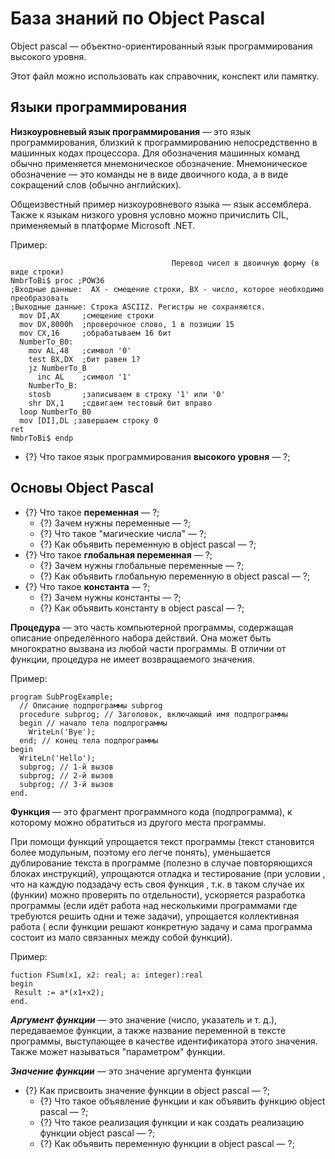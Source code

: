 # База знаний по Object Pascal
Object pascal &mdash; объектно-ориентированный язык программирования высокого уровня.

Этот файл можно использовать как справочник, конспект или памятку.

## Языки программирования

**Низкоуровневый язык программирования** &mdash; это  язык программирования, близкий к программированию непосредственно в машинных кодах процессора. Для обозначения машинных команд обычно применяется мнемоническое обозначение. Мнемоническое обозначение &mdash; это команды не в виде двоичного кода, а в виде сокращений слов (обычно английских).

Общеизвестный пример низкоуровневого языка — язык ассемблера. Также к языкам низкого уровня условно можно причислить CIL, применяемый в платформе Microsoft .NET.

Пример:

```
                                    Перевод чисел в двоичную форму (в виде строки)
NmbrToBi$ proc ;POW36
;Входные данные:  AX - смещение строки, BX - число, которое необходимо преобразовать
;Выходные данные: Строка ASCIIZ. Регистры не сохраняются.
  mov DI,AX     ;смещение строки
  mov DX,8000h  ;проверочное слово, 1 в позиции 15
  mov CX,16     ;обрабатываем 16 бит
  NumberTo_B0:
    mov AL,48   ;символ '0'
    test BX,DX  ;бит равен 1?
    jz NumberTo_B
      inc AL    ;символ '1'
    NumberTo_B:
    stosb       ;записываем в строку '1' или '0'
    shr DX,1    ;сдвигаем тестовый бит вправо
  loop NumberTo_B0
  mov [DI],DL ;завершаем строку 0
ret
NmbrToBi$ endp
```

   * {?} Что такое язык программирования **высокого уровня** &mdash; ?;

## Основы Object Pascal

   *  {?} Что такое **переменная** &mdash; ?;
      * {?} Зачем нужны переменные &mdash; ?;
      * {?} Что такое "магические числа" &mdash; ?;
      * {?} Как объявить переменную в object pascal &mdash; ?;
  * {?} Что такое **глобальная переменная** &mdash; ?;
      * {?} Зачем нужны глобальные переменные &mdash; ?;
      * {?} Как объявить глобальную переменную в object pascal &mdash; ?;
  * {?} Что такое **константа** &mdash; ?;
      * {?} Зачем нужны константы &mdash; ?;
      * {?} Как объявить константу в object pascal &mdash; ?;
      
  **Процедура** &mdash; это часть компьютерной программы, содержащая описание определённого набора действий. Она может быть многократно вызвана из любой части программы. В отличии от функции, процедура не имеет возвращаемого значения.
  
  Пример:
  ```
  program SubProgExample;
    // Описание подпрограммы subprog
    procedure subprog; // Заголовок, включающий имя подпрограммы
    begin // начало тела подпрограммы
      WriteLn('Bye');
    end; // конец тела подпрограммы
  begin
    WriteLn('Hello');
    subprog; // 1-й вызов
    subprog; // 2-й вызов
    subprog; // 3-й вызов
  end.
  ```
   
  **Функция** &mdash; это фрагмент программного кода (подпрограмма), к которому можно обратиться из другого места программы. 
  
  При помощи функций упрощается текст программы (текст становится более модульным, поэтому его легче понять), уменьшается дублирование текста в программе (полезно в случае повторяющихся блоках инструкций), упрощаются отладка и тестирование (при условии , что на каждую подзадачу есть своя функция , т.к. в таком случае их (функии) можно проверять по отдельности), ускоряется разработка программы (если идёт работа над несколькими программами где требуются решить одни и теже задачи), упрощается коллективная работа ( если функции решают конкретную задачу и сама программа состоит из мало связанных между собой функций).
   
   Пример:
   ```
   fuction FSum(x1, x2: real; a: integer):real
   begin
    Result := a*(x1+x2);
   end.
   ```
   
   ***Аргумент функции*** &mdash; это значение (число, указатель и т. д.), передаваемое функции, а также название переменной в тексте программы, выступающее в качестве идентификатора этого значения. Также может называться "параметром" функции.
  
   ***Значение функции*** &mdash; это значение аргумента функции
  
 
   * {?} Как присвоить значение функции в object pascal &mdash; ?;
      * {?} Что такое объявление функции и как объявить функцию object pascal &mdash; ?;
      * {?} Что такое реализация функции и как создать реализацию функции object pascal &mdash; ?;
      * {?} Как объявить переменную функции в object pascal &mdash; ?;
